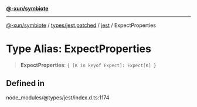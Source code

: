 [**@-xun/symbiote**](../../../../../README.md)

***

[@-xun/symbiote](../../../../../README.md) / [types/jest.patched](../../../README.md) / [jest](../README.md) / ExpectProperties

# Type Alias: ExpectProperties

> **ExpectProperties**: `{ [K in keyof Expect]: Expect[K] }`

## Defined in

node\_modules/@types/jest/index.d.ts:1174
